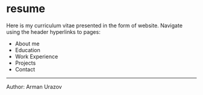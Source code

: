 # resume

Here is my curriculum vitae presented in the form of website. 
Navigate using the header hyperlinks to pages:

- About me 
- Education
- Work Experience
- Projects
- Contact

********************************

Author: Arman Urazov

